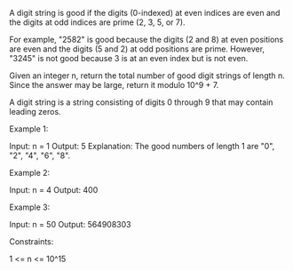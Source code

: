 A digit string is good if the digits (0-indexed) at even indices are even and
the digits at odd indices are prime (2, 3, 5, or 7).


For example, "2582" is good because the digits (2 and 8) at even positions
are even and the digits (5 and 2) at odd positions are prime. However, "3245"
is not good because 3 is at an even index but is not even.


Given an integer n, return the total number of good digit strings of length
n. Since the answer may be large, return it modulo 10^9 + 7.

A digit string is a string consisting of digits 0 through 9 that may contain
leading zeros.


Example 1:


Input: n = 1
Output: 5
Explanation: The good numbers of length 1 are "0", "2", "4", "6", "8".


Example 2:


Input: n = 4
Output: 400


Example 3:


Input: n = 50
Output: 564908303



Constraints:


1 <= n <= 10^15




